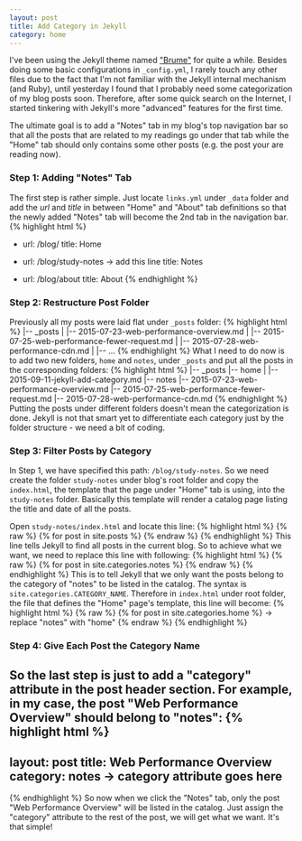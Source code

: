 ```yaml
---
layout: post
title: Add Category in Jekyll
category: home
---
```


I've been using the Jekyll theme named ["Brume"](https://github.com/aigarsdz/brume) for quite a while. Besides doing some basic configurations in `_config.yml`, I rarely touch any other files due to the fact that I'm not familiar with the Jekyll internal mechanism (and Ruby), until yesterday I found that I probably need some categorization of my blog posts soon. Therefore, after some quick search on the Internet, I started tinkering with Jekyll's more "advanced" features for the first time.

The ultimate goal is to add a "Notes" tab in my blog's top navigation bar so that all the posts that are related to my readings go under that tab while the "Home" tab should only contains some other posts (e.g. the post your are reading now).

### Step 1: Adding "Notes" Tab
The first step is rather simple. Just locate `links.yml` under `_data` folder and add the *url* and *title* in between "Home" and "About" tab definitions so that the newly added "Notes" tab will become the 2nd tab in the navigation bar.
{% highlight html %}
- url: /blog/
  title: Home

- url: /blog/study-notes    -> add this line
  title: Notes

- url: /blog/about
  title: About
{% endhighlight %}

### Step 2: Restructure Post Folder
Previously all my posts were laid flat under `_posts` folder:
{% highlight html %}
|-- _posts
|   |-- 2015-07-23-web-performance-overview.md
|   |-- 2015-07-25-web-performance-fewer-request.md
|   |-- 2015-07-28-web-performance-cdn.md
|   |-- ...
{% endhighlight %}
What I need to do now is to add two new folders, `home` and `notes`, under `_posts` and put all the posts in the corresponding folders:
{% highlight html %}
|-- _posts
    |-- home
    |   |-- 2015-09-11-jekyll-add-category.md
    |-- notes
        |-- 2015-07-23-web-performance-overview.md
        |-- 2015-07-25-web-performance-fewer-request.md
        |-- 2015-07-28-web-performance-cdn.md
{% endhighlight %}
Putting the posts under different folders doesn't mean the categorization is done. Jekyll is not that smart yet to differentiate each category just by the folder structure - we need a bit of coding.

### Step 3: Filter Posts by Category
In Step 1, we have specified this path: `/blog/study-notes`. So we need create the folder `study-notes` under blog's root folder and copy the `index.html`, the template that the page under "Home" tab is using, into the `study-notes` folder. Basically this template will render a catalog page listing the title and date of all the posts.

Open `study-notes/index.html` and locate this line:
{% highlight html %}
{% raw %}
{% for post in site.posts %}
{% endraw %}
{% endhighlight %}
This line tells Jekyll to find all posts in the current blog. So to achieve what we want, we need to replace this line with following:
{% highlight html %}
{% raw %}
{% for post in site.categories.notes %}
{% endraw %}
{% endhighlight %}
This is to tell Jekyll that we only want the posts belong to the category of "notes" to be listed in the catalog. The syntax is `site.categories.CATEGORY_NAME`. Therefore in `index.html` under root folder, the file that defines the "Home" page's template, this line will become:
{% highlight html %}
{% raw %}
{% for post in site.categories.home %}    -> replace "notes" with "home"
{% endraw %}
{% endhighlight %}

### Step 4: Give Each Post the Category Name
So the last step is just to add a "category" attribute in the post header section. For example, in my case, the post "Web Performance Overview" should belong to "notes":
{% highlight html %}
---
layout: post
title: Web Performance Overview
category: notes    -> category attribute goes here
---
{% endhighlight %}
So now when we click the "Notes" tab, only the post "Web Performance Overview" will be listed in the catalog. Just assign the "category" attribute to the rest of the post, we will get what we want. It's that simple!
